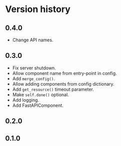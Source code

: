 # Version history

## 0.4.0

- Change API names.

## 0.3.0

- Fix server shutdown.
- Allow component name from entry-point in config.
- Add `merge_config()`.
- Allow adding components from config dictionary.
- Add `get_resource()` timeout parameter.
- Make `self.done()` optional.
- Add logging.
- Add FastAPIComponent.

## 0.2.0

## 0.1.0
